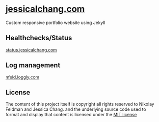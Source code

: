 # [jessicalchang.com](https://www.jessicalchang.com)
Custom responsive portfolio website using Jekyll

## Healthchecks/Status
[status.jessicalchang.com](https://status.jessicalchang.com)

## Log management
[nfeld.loggly.com](https://nfeld.loggly.com)

## License
The content of this project itself is copyright all rights reserved to Nikolay Feldman and Jessica Chang. and the underlying source code used to format and display that content is licensed under the [MIT license](http://opensource.org/licenses/mit-license.php)

